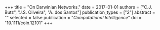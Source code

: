 +++
title = "On Darwinian Networks."
date = 2017-01-01
authors = ["C.J. Butz", "J.S. Oliveira", "A. dos Santos"]
publication_types = ["2"]
abstract = ""
selected = false
publication = "*Computational Intelligence*"
doi = "10.1111/coin.12101"
+++

